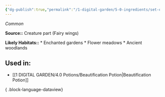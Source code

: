 ```yaml
---
{"dg-publish":true,"permalink":"/1-digital-garden/5-0-ingredients/set-of-fairy-wings/","tags":["ingredient","common"]}
---
```


*Common*

**Source::** Creature part (Fairy wings)

**Likely Habitats::** * Enchanted gardens * Flower meadows * Ancient woodlands

## Used in:

- [[1 DIGITAL GARDEN/4.0 Potions/Beautification Potion\|Beautification Potion]]

{ .block-language-dataview}

